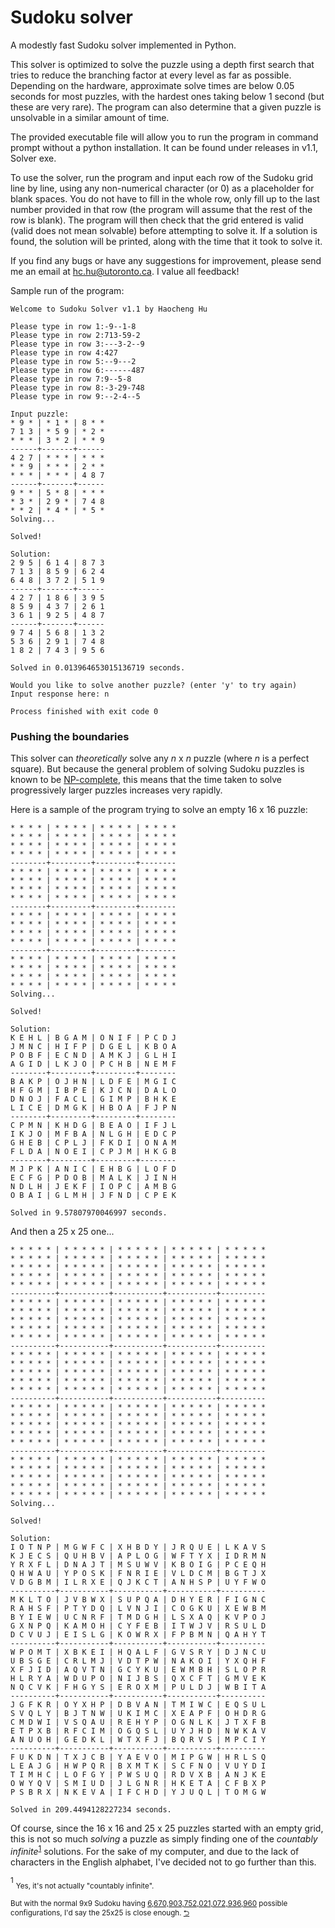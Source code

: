 # Sudoku solver
A modestly fast Sudoku solver implemented in Python.

This solver is optimized to solve the puzzle using a depth first search that tries to reduce the branching factor at every level as far as possible. Depending on the hardware, approximate solve times are below 0.05 seconds for most puzzles, with the hardest ones taking below 1 second (but these are very rare). The program can also determine that a given puzzle is unsolvable in a similar amount of time.

The provided executable file will allow you to run the program in command prompt without a python installation. It can be found under releases in v1.1, Solver exe.

To use the solver, run the program and input each row of the Sudoku grid line by line, using any non-numerical character (or 0) as a placeholder for blank spaces. You do not have to fill in the whole row, only fill up to the last number provided in that row (the program will assume that the rest of the row is blank). The program will then check that the grid entered is valid (valid does not mean solvable) before attempting to solve it. If a solution is found, the solution will be printed, along with the time that it took to solve it.

If you find any bugs or have any suggestions for improvement, please send me an email at hc.hu@utoronto.ca. I value all feedback!

Sample run of the program:
```
Welcome to Sudoku Solver v1.1 by Haocheng Hu

Please type in row 1:-9--1-8
Please type in row 2:713-59-2
Please type in row 3:---3-2--9
Please type in row 4:427
Please type in row 5:--9---2
Please type in row 6:------487
Please type in row 7:9--5-8
Please type in row 8:-3-29-748
Please type in row 9:--2-4--5

Input puzzle:
* 9 * | * 1 * | 8 * *
7 1 3 | * 5 9 | * 2 *
* * * | 3 * 2 | * * 9
------+-------+------
4 2 7 | * * * | * * *
* * 9 | * * * | 2 * *
* * * | * * * | 4 8 7
------+-------+------
9 * * | 5 * 8 | * * *
* 3 * | 2 9 * | 7 4 8
* * 2 | * 4 * | * 5 *
Solving...

Solved!

Solution:
2 9 5 | 6 1 4 | 8 7 3
7 1 3 | 8 5 9 | 6 2 4
6 4 8 | 3 7 2 | 5 1 9
------+-------+------
4 2 7 | 1 8 6 | 3 9 5
8 5 9 | 4 3 7 | 2 6 1
3 6 1 | 9 2 5 | 4 8 7
------+-------+------
9 7 4 | 5 6 8 | 1 3 2
5 3 6 | 2 9 1 | 7 4 8
1 8 2 | 7 4 3 | 9 5 6

Solved in 0.013964653015136719 seconds.

Would you like to solve another puzzle? (enter 'y' to try again)
Input response here: n

Process finished with exit code 0
```
### Pushing the boundaries
This solver can *theoretically* solve any *n* x *n* puzzle (where *n* is a perfect square). But because the general problem of solving Sudoku puzzles is known to be [NP-complete](https://en.wikipedia.org/wiki/NP-completeness "Wikipedia: NP-completeness"), this means that the time taken to solve progressively larger puzzles increases very rapidly.

Here is a sample of the program trying to solve an empty 16 x 16 puzzle:
```
* * * * | * * * * | * * * * | * * * *
* * * * | * * * * | * * * * | * * * *
* * * * | * * * * | * * * * | * * * *
* * * * | * * * * | * * * * | * * * *
--------+---------+---------+--------
* * * * | * * * * | * * * * | * * * *
* * * * | * * * * | * * * * | * * * *
* * * * | * * * * | * * * * | * * * *
* * * * | * * * * | * * * * | * * * *
--------+---------+---------+--------
* * * * | * * * * | * * * * | * * * *
* * * * | * * * * | * * * * | * * * *
* * * * | * * * * | * * * * | * * * *
* * * * | * * * * | * * * * | * * * *
--------+---------+---------+--------
* * * * | * * * * | * * * * | * * * *
* * * * | * * * * | * * * * | * * * *
* * * * | * * * * | * * * * | * * * *
* * * * | * * * * | * * * * | * * * *
Solving...

Solved!

Solution:
K E H L | B G A M | O N I F | P C D J
J M N C | H I F P | D G E L | K B O A
P O B F | E C N D | A M K J | G L H I
A G I D | L K J O | P C H B | N E M F
--------+---------+---------+--------
B A K P | O J H N | L D F E | M G I C
H F G M | I B P E | K J C N | D A L O
D N O J | F A C L | G I M P | B H K E
L I C E | D M G K | H B O A | F J P N
--------+---------+---------+--------
C P M N | K H D G | B E A O | I F J L
I K J O | M F B A | N L G H | E D C P
G H E B | C P L J | F K D I | O N A M
F L D A | N O E I | C P J M | H K G B
--------+---------+---------+--------
M J P K | A N I C | E H B G | L O F D
E C F G | P D O B | M A L K | J I N H
N D L H | J E K F | I O P C | A M B G
O B A I | G L M H | J F N D | C P E K

Solved in 9.57807970046997 seconds.
```
And then a 25 x 25 one...
```
* * * * * | * * * * * | * * * * * | * * * * * | * * * * *
* * * * * | * * * * * | * * * * * | * * * * * | * * * * *
* * * * * | * * * * * | * * * * * | * * * * * | * * * * *
* * * * * | * * * * * | * * * * * | * * * * * | * * * * *
* * * * * | * * * * * | * * * * * | * * * * * | * * * * *
----------+-----------+-----------+-----------+----------
* * * * * | * * * * * | * * * * * | * * * * * | * * * * *
* * * * * | * * * * * | * * * * * | * * * * * | * * * * *
* * * * * | * * * * * | * * * * * | * * * * * | * * * * *
* * * * * | * * * * * | * * * * * | * * * * * | * * * * *
* * * * * | * * * * * | * * * * * | * * * * * | * * * * *
----------+-----------+-----------+-----------+----------
* * * * * | * * * * * | * * * * * | * * * * * | * * * * *
* * * * * | * * * * * | * * * * * | * * * * * | * * * * *
* * * * * | * * * * * | * * * * * | * * * * * | * * * * *
* * * * * | * * * * * | * * * * * | * * * * * | * * * * *
* * * * * | * * * * * | * * * * * | * * * * * | * * * * *
----------+-----------+-----------+-----------+----------
* * * * * | * * * * * | * * * * * | * * * * * | * * * * *
* * * * * | * * * * * | * * * * * | * * * * * | * * * * *
* * * * * | * * * * * | * * * * * | * * * * * | * * * * *
* * * * * | * * * * * | * * * * * | * * * * * | * * * * *
* * * * * | * * * * * | * * * * * | * * * * * | * * * * *
----------+-----------+-----------+-----------+----------
* * * * * | * * * * * | * * * * * | * * * * * | * * * * *
* * * * * | * * * * * | * * * * * | * * * * * | * * * * *
* * * * * | * * * * * | * * * * * | * * * * * | * * * * *
* * * * * | * * * * * | * * * * * | * * * * * | * * * * *
* * * * * | * * * * * | * * * * * | * * * * * | * * * * *
Solving...

Solved!

Solution:
I O T N P | M G W F C | X H B D Y | J R Q U E | L K A V S
K J E C S | Q U H B V | A P L O G | W F T Y X | I D R M N
Y R X F L | D N A J T | M S U W V | K B O I G | P C E Q H
Q H W A U | Y P O S K | F N R I E | V L D C M | B G T J X
V D G B M | I L R X E | Q J K C T | A N H S P | U Y F W O
----------+-----------+-----------+-----------+----------
M K L T O | J V B W X | S U P Q A | D H Y E R | F I G N C
R A H S F | P T Y D Q | L V N J I | C O G K U | X E W B M
B Y I E W | U C N R F | T M D G H | L S X A Q | K V P O J
G X N P Q | K A M O H | C Y F E B | I T W J V | R S U L D
D C V U J | E I S L G | K O W R X | F P B M N | Q A H Y T
----------+-----------+-----------+-----------+----------
W P O M T | X B K E I | H Q A L F | G V S R Y | D J N C U
U B S G E | C R L M J | V D T P W | N A K O I | Y X Q H F
X F J I D | A Q V T N | G C Y K U | E W M B H | S L O P R
H L R Y A | W D U P O | N I J B S | Q X C F T | G M V E K
N Q C V K | F H G Y S | E R O X M | P U L D J | W B I T A
----------+-----------+-----------+-----------+----------
J G F K R | O Y X H P | D B V A N | T M I W C | E Q S U L
S V Q L Y | B J T N W | U K I M C | X E A P F | O H D R G
C M D W I | V S Q A U | R E H Y P | O G N L K | J T X F B
E T P X B | R F C I M | O G Q S L | U Y J H D | N W K A V
A N U O H | G E D K L | W T X F J | B Q R V S | M P C I Y
----------+-----------+-----------+-----------+----------
F U K D N | T X J C B | Y A E V O | M I P G W | H R L S Q
L E A J G | H W P Q R | B X M T K | S C F N O | V U Y D I
T I M H C | L O F G Y | P W S U Q | R D V X B | A N J K E
O W Y Q V | S M I U D | J L G N R | H K E T A | C F B X P
P S B R X | N K E V A | I F C H D | Y J U Q L | T O M G W

Solved in 209.4494128227234 seconds.
```
Of course, since the 16 x 16 and 25 x 25 puzzles started with an empty grid, this is not so much *solving* a puzzle as simply finding one of the *countably infinite*<sup id="s1">[1](#f1)</sup> solutions. For the sake of my computer, and due to the lack of characters in the English alphabet, I've decided not to go further than this.

<sup id="f1">1</sup> <sub>Yes, it's not actually "countably infinite".</sub>

<sub>But with the normal 9x9 Sudoku having [6,670,903,752,021,072,936,960](https://en.wikipedia.org/wiki/Mathematics_of_Sudoku#Enumerating_Sudoku_solutions "Wikipedia: Mathematics of Sudoku") possible configurations, I'd say the 25x25 is close enough. [⮌](#s1)</sub>
